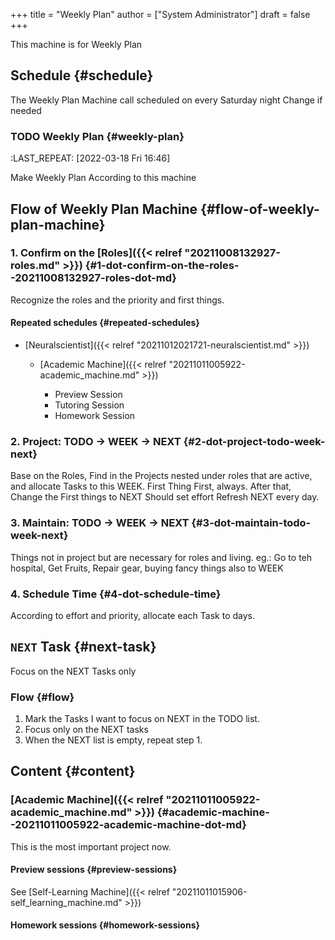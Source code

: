 +++
title = "Weekly Plan"
author = ["System Administrator"]
draft = false
+++

This machine is for Weekly Plan


## Schedule {#schedule}

The Weekly Plan Machine call scheduled on every Saturday night
Change if needed


### <span class="org-todo todo TODO">TODO</span> Weekly Plan {#weekly-plan}

:LAST_REPEAT: <span class="timestamp-wrapper"><span class="timestamp">[2022-03-18 Fri 16:46]</span></span>

Make Weekly Plan According to this machine


## Flow of Weekly Plan Machine {#flow-of-weekly-plan-machine}


### 1. Confirm on the [Roles]({{< relref "20211008132927-roles.md" >}}) {#1-dot-confirm-on-the-roles--20211008132927-roles-dot-md}

Recognize the roles and the priority and first things.


#### Repeated schedules {#repeated-schedules}

<!--list-separator-->

-  [Neuralscientist]({{< relref "20211012021721-neuralscientist.md" >}})

    <!--list-separator-->

    -  [Academic Machine]({{< relref "20211011005922-academic_machine.md" >}})

        -   Preview Session
        -   Tutoring Session
        -   Homework Session


### 2. Project: TODO -&gt; WEEK -&gt; NEXT {#2-dot-project-todo-week-next}

Base on the Roles, Find in the Projects nested under roles that are active, and allocate Tasks to this WEEK. First Thing First, always.
After that, Change the First things to NEXT
Should set effort
Refresh NEXT every day.


### 3. Maintain: TODO -&gt; WEEK -&gt; NEXT {#3-dot-maintain-todo-week-next}

Things not in project but are necessary for roles and living.
eg.: Go to teh hospital, Get Fruits, Repair gear, buying fancy things
also to WEEK


### 4. Schedule Time {#4-dot-schedule-time}

According to effort and priority, allocate each Task to days.


## `NEXT` Task {#next-task}

Focus on the NEXT Tasks only


### Flow {#flow}

1.  Mark the Tasks I want to focus on NEXT in the TODO list.
2.  Focus only on the NEXT tasks
3.  When the NEXT list is empty, repeat step 1.


## Content {#content}


### [Academic Machine]({{< relref "20211011005922-academic_machine.md" >}}) {#academic-machine--20211011005922-academic-machine-dot-md}

This is the most important project now.


#### Preview sessions {#preview-sessions}

See [Self-Learning Machine]({{< relref "20211011015906-self_learning_machine.md" >}})


#### Homework sessions {#homework-sessions}